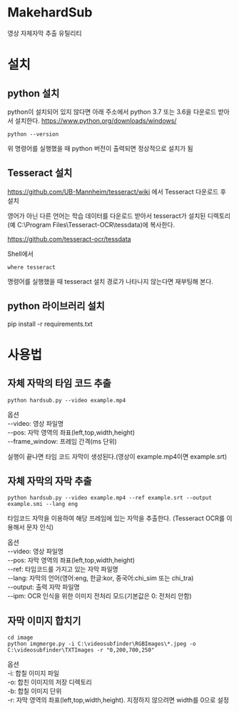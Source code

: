 # MakehardSub
영상 자체자막 추출 유틸리티

# 설치
## python 설치
  python이 설치되어 있지 않다면 아래 주소에서 python 3.7 또는 3.6을 다운로드 받아서 설치한다.
https://www.python.org/downloads/windows/

```
python --version 
```
위 명령어를 실행했을 때 python 버전이 출력되면 정상적으로 설치가 됨

## Tesseract 설치
https://github.com/UB-Mannheim/tesseract/wiki 에서 Tesseract 다운로드 후 설치

영어가 아닌 다른 언어는 학습 데이터를 다운로드 받아서 
tesseract가 설치된 디렉토리(예 C:\Program Files\Tesseract-OCR\tessdata)에 복사한다.  

https://github.com/tesseract-ocr/tessdata

Shell에서
```
where tesseract

```
명령어를 실행했을 때 tesseract 설치 경로가 나타나지 않는다면 재부팅해 본다.


## python 라이브러리 설치
pip install -r requirements.txt

# 사용법
## 자체 자막의 타임 코드 추출
```
python hardsub.py --video example.mp4
```
 
옵션  
--video: 영상 파일명  
--pos: 자막 영역의 좌표(left,top,width,height)  
--frame_window: 프레임 간격(ms 단위)  

실행이 끝나면 타임 코드 자막이 생성된다.(영상이 example.mp4이면 example.srt)

## 자체 자막의 자막 추출
```
python hardsub.py --video example.mp4 --ref example.srt --output example.smi --lang eng
```

타임코드 자막을 이용하여 해당 프레임에 있는 자막을 추출한다.
(Tesseract OCR를 이용해서 문자 인식)

옵션  
--video: 영상 파일명  
--pos: 자막 영역의 좌표(left,top,width,height)  
--ref: 타임코드를 가지고 있는 자막 파일명  
--lang: 자막의 언어(영어:eng, 한글:kor, 중국어:chi_sim 또는 chi_tra)  
--output: 출력 자막 파일명  
--ipm: OCR 인식을 위한 이미지 전처리 모드(기본값은 0: 전처리 안함)  


## 자막 이미지 합치기

```
cd image
python imgmerge.py -i C:\videosubfinder\RGBImages\*.jpeg -o C:\videosubfinder\TXTImages -r "0,200,700,250"
```

옵션  
-i: 합칠 이미지 파일  
-o: 합친 이미지의 저장 디렉토리   
-b: 합칠 이미지 단위  
-r: 자막 영역의 좌표(left,top,width,height). 지정하지 않으려면 width를 0으로 설정  

